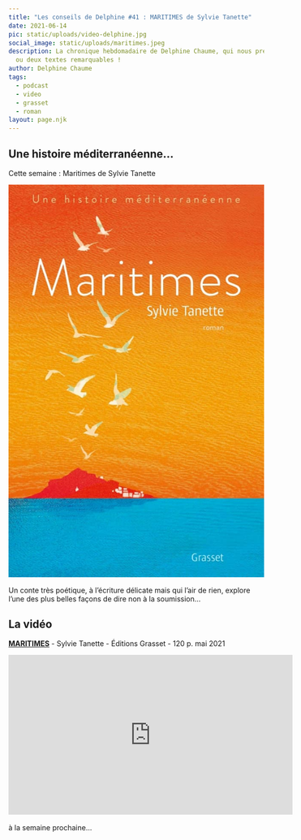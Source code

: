 ```yaml
---
title: "Les conseils de Delphine #41 : MARITIMES de Sylvie Tanette"
date: 2021-06-14
pic: static/uploads/video-delphine.jpg
social_image: static/uploads/maritimes.jpeg
description: La chronique hebdomadaire de Delphine Chaume, qui nous présente un
  ou deux textes remarquables !
author: Delphine Chaume
tags:
  - podcast
  - video
  - grasset
  - roman
layout: page.njk
---
```

## Une histoire méditerranéenne...

Cette semaine : Maritimes de Sylvie Tanette

![En partant du bas, un bandeau de mer bleue où est inscrit le nom de l'éditeur en blanc, calme, au loin un îlot rouge, çà et là, de minuscules maisons blanches, un ciel orange clair à l'horizon qui tire de plus en plus vers le rouge en allant vers le haut de la couverture, et une colonne d'oiseaux de mer, blancs qui montent jusqu'en haut où est écrit : une histoire méditerranéenne. Groupés sur trois lignes au tiers supérieur, le titre en très grands caractères, le nom de l'autrice, le titre et roman.](static/uploads/maritimes.jpeg "Maritimes")

Un conte très poétique, à l’écriture délicate mais qui l’air de rien, explore l’une des plus belles façons de dire non à la soumission...

## La vidéo

**[MARITIMES](https://www.grasset.fr/livres/maritimes-9782246825623)** - Sylvie Tanette - Éditions Grasset - 120 p. mai 2021

<iframe width="560" height="315" src="https://www.youtube-nocookie.com/embed/ge72H66zLuQ" title="YouTube video player" frameborder="0" allow="accelerometer; autoplay; clipboard-write; encrypted-media; gyroscope; picture-in-picture" allowfullscreen></iframe>

à la semaine prochaine...